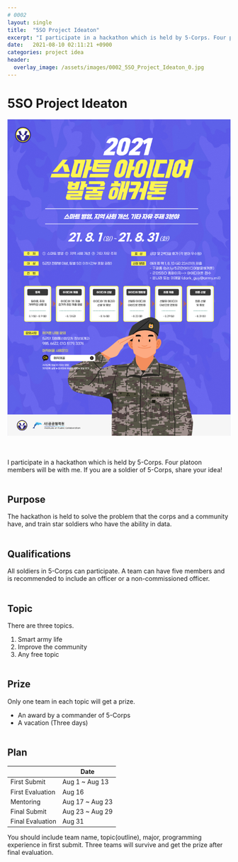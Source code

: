 ```yaml
---
# 0002
layout: single
title:  "5SO Project Ideaton"
excerpt: "I participate in a hackathon which is held by 5-Corps. Four platoon members will be with me. If you are a soldier of 5-Corps, share your idea!"
date:   2021-08-10 02:11:21 +0900
categories: project idea
header: 
  overlay_image: /assets/images/0002_5SO_Project_Ideaton_0.jpg
---
```

# 5SO Project Ideaton

![](/assets/images/0002_5SO_Project_Ideaton_1.jpg)
<br/>
<br/>
<br/>

I participate in a hackathon which is held by 5-Corps. Four platoon members will be with me. If you are a soldier of 5-Corps, share your idea!
<br/><br/>

## Purpose
The hackathon is held to solve the problem that the corps and a community have, and train star soldiers who have the ability in data.
<br/><br/>

## Qualifications
All soldiers in 5-Corps can participate. A team can have five members and is recommended to include an officer or a non-commissioned officer.
<br/><br/>

## Topic
There are three topics.
1. Smart army life
2. Improve the community
3. Any free topic
<br/><br/>

## Prize
Only one team in each topic will get a prize.
- An award by a commander of 5-Corps
- A vacation (Three days)
<br/><br/>

## Plan

|                  | Date            |
|------------------|-----------------|
| First Submit     | Aug 1 ~ Aug 13  |
| First Evaluation | Aug 16          |
| Mentoring        | Aug 17 ~ Aug 23 |
| Final Submit     | Aug 23 ~ Aug 29 |
| Final Evaluation | Aug 31          |

You should include team name, topic(outline), major, programming experience in first submit. Three teams will survive and get the prize after final evaluation.



